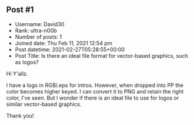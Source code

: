## Post #1
- Username: David30
- Rank: ultra-n00b
- Number of posts: 1
- Joined date: Thu Feb 11, 2021 12:54 pm
- Post datetime: 2021-02-27T05:28:55+00:00
- Post Title: Is there an ideal file format for vector-based graphics, such as logos?

Hi Y'allz.

I have a logo in RGB/.eps for intros. However, when dropped into PP the color becomes higher keyed. I can convert it to PNG and retain the right color, I've seen. But I wonder if there is an ideal file to use for logos or similar vector-based graphics.

Thank you!
